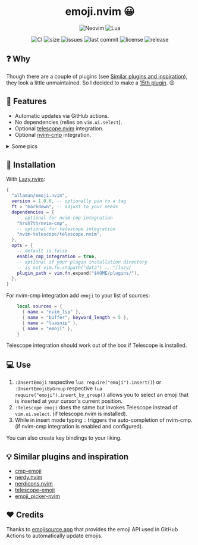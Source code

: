 <h1 align="center">emoji.nvim 😀</h1>

<div align="center">
  <p>
    <img src="https://img.shields.io/badge/NeoVim-%2357A143.svg?&style=for-the-badge&logo=neovim&logoColor=white" alt="Neovim"/>
    <img src="https://img.shields.io/badge/lua-%232C2D72.svg?style=for-the-badge&logo=lua&logoColor=white" alt="Lua"/>
  </p>
</div>
<div align="center">
  <p>
    <img src="https://github.com/Allaman/emoji.nvim/actions/workflows/ci.yml/badge.svg" alt="CI"/>
    <!-- <img src="https://github.com/Allaman/emoji.nvim/actions/workflows/update-emojis.yml/badge.svg" alt="CI"/> -->
    <img src="https://img.shields.io/github/repo-size/Allaman/emoji.nvim" alt="size"/>
    <img src="https://img.shields.io/github/issues/Allaman/emoji.nvim.svg" alt="issues"/>
    <img src="https://img.shields.io/github/last-commit/Allaman/emoji.nvim" alt="last commit"/>
    <img src="https://img.shields.io/github/license/Allaman/emoji.nvim" alt="license"/>
    <img src="https://img.shields.io/github/v/release/Allaman/emoji.nvim?sort=semver" alt="release"/>
  </p>
</div>

## ❓ Why

Though there are a couple of plugins (see [Similar plugins and inspiration](#similar-plugins-and-inspiration)), they look a little unmaintained. So I decided to make a [15th plugin](https://xkcd.com/927/). 😉

## 💫 Features

- Automatic updates via GitHub actions.
- No dependencies (relies on `vim.ui.select`).
- Optional [telescope.nvim](https://github.com/nvim-telescope/telescope.nvim) integration.
- Optional [nvim-cmp](https://github.com/hrsh7th/nvim-cmp) integration.

<details>
<summary>Some pics</summary

[![ui.png](https://s9.gifyu.com/images/SFndT.png)](https://gifyu.com/image/SFndT)
[![telescope.png](https://s9.gifyu.com/images/SFndw.png)](https://gifyu.com/image/SFndw)
[![cmp.png](https://s9.gifyu.com/images/SFnd3.png)](https://gifyu.com/image/SFnd3)

</details>

## 🔧 Installation

With [Lazy.nvim](https://github.com/folke/lazy.nvim):

```lua
{
  "allaman/emoji.nvim",
  version = 1.0.0, -- optionally pin to a tag
  ft = "markdown", -- adjust to your needs
  dependencies = {
    -- optional for nvim-cmp integration
    "hrsh7th/nvim-cmp",
    -- optional for telescope integration
    "nvim-telescope/telescope.nvim",
  },
  opts = {
    -- default is false
    enable_cmp_integration = true,
    -- optional if your plugin installation directory
    -- is not vim.fn.stdpath("data") .. "/lazy/
    plugin_path = vim.fn.expand("$HOME/plugins/"),
  },
}
```

For nvim-cmp integration add `emoji` to your list of sources:

```lua
    local sources = {
      { name = "nvim_lsp" },
      { name = "buffer", keyword_length = 5 },
      { name = "luasnip" },
      { name = "emoji" },
    }
```

Telescope integration should work out of the box if Telescope is installed.

## 💻 Use

1. `:InsertEmoji` respective `lua require("emoji").insert()`) or `:InsertEmojiByGroup` respective `lua require("emoji").insert_by_group()` allows you to select an emoji that is inserted at your cursor's current position.
2. `:Telescope emoji` does the same but invokes Telescope instead of `vim.ui.select`. (if telescope.nvim is installed).
3. While in insert mode typing `:` triggers the auto-completion of nvim-cmp. (if nvim-cmp integration is enabled and configured).

You can also create key bindings to your liking.

## 💡 Similar plugins and inspiration

- [cmp-emoji](https://github.com/hrsh7th/cmp-emoji)
- [nerdy.nvim](https://github.com/2KAbhishek/nerdy.nvim)
- [nerdicons.nvim](https://github.com/nvimdev/nerdicons.nvim)
- [telescope-emoji](https://github.com/xiyaowong/telescope-emoji.nvim)
- [emoji_picker-nvim](https://github.com/WilsonOh/emoji_picker-nvim)

## ♥️ Credits

Thanks to [emojisource.app](https://emojisource.app/) that provides the emoji API used in GitHub Actions to automatically update emojis.
